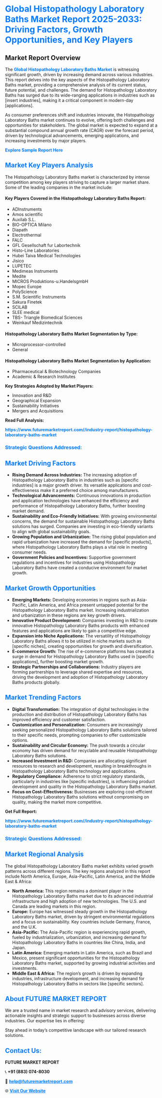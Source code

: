<h1 style="color: #007BFF;">Global Histopathology Laboratory Baths Market Report 2025-2033: Driving Factors, Growth Opportunities, and Key Players</h1>

<section id="overview">
<h2>Market Report Overview</h2>
<p>The <a href="https://www.futuremarketreport.com//industry-report/histopathology-laboratory-baths-market" style="color: #007BFF; text-decoration: none;"><strong>Global Histopathology Laboratory Baths Market</strong></a> is witnessing significant growth, driven by increasing demand across various industries. This report delves into the key aspects of the Histopathology Laboratory Baths market, providing a comprehensive analysis of its current status, future potential, and challenges. The demand for Histopathology Laboratory Baths has surged due to its wide-ranging applications in industries such as [insert industries], making it a critical component in modern-day [applications].</p>
<p>As consumer preferences shift and industries innovate, the Histopathology Laboratory Baths market continues to evolve, offering both challenges and opportunities for stakeholders. The global market is expected to expand at a substantial compound annual growth rate (CAGR) over the forecast period, driven by technological advancements, emerging applications, and increasing investments by major players.</p>
</section>

<section id="overview">
<p><a href="https://www.futuremarketreport.com//request-sample/reportId=48914" style="color: #007BFF; text-decoration: none;"><strong>Explore Sample Report Here</strong></a></p>
</section>

<section id="key-players">
<h2 style="color: #007BFF;">Market Key Players Analysis</h2>
<p>The Histopathology Laboratory Baths market is characterized by intense competition among key players striving to capture a larger market share. Some of the leading companies in the market include:</p>
<h4>Key Players Covered in the Histopathology Laboratory Baths Report:</h4>
<ul><li>ADInstruments</li><li>Amos scientific</li><li>Auxilab S.L.</li><li>BIO-OPTICA Milano</li><li>Diapath</li><li>Electrothermal</li><li>FALC</li><li>GFL Gesellschaft fur Labortechnik</li><li>Histo-Line Laboratories</li><li>Hubei Taiva Medical Technologies</li><li>Jisico</li><li>LUPETEC</li><li>Medimeas Instruments</li><li>Medite</li><li>MICROS Produktions-u.HandelsgmbH</li><li>Mopec Europe</li><li>PolyScience</li><li>S.M. Scientific Instruments</li><li>Sakura Finetek</li><li>SCILAB</li><li>SLEE medical</li><li>TBS- Triangle Biomedical Sciences</li><li>Weinkauf Medizintechnik</li></ul>
<h4>Histopathology Laboratory Baths Market Segmentation by Type:</h4>
<ul><li>Microprocessor-controlled</li><li>General</li></ul>

<h4>Histopathology Laboratory Baths Market Segmentation by Application:</h4>
<ul><li>Pharmaceutical &amp; Biotechnology Companies</li><li>Academic &amp; Research Institutes</li></ul>
<p><strong>Key Strategies Adopted by Market Players:</strong></p>
<ul>
<li>Innovation and R&D</li>
<li>Geographical Expansion</li>
<li>Sustainability Initiatives</li>
<li>Mergers and Acquisitions</li>
</ul>
</section>

<section>
<p><strong>Read Full Analysis: </strong></p><a href="https://www.futuremarketreport.com//industry-report/histopathology-laboratory-baths-market" style="color: #007BFF; text-decoration: none;"><strong>https://www.futuremarketreport.com//industry-report/histopathology-laboratory-baths-market</strong></a>
<h3 style="color: #007BFF;">Strategic Questions Addressed:</h3>
</section>

<section id="driving-factors">
<h2 style="color: #007BFF;">Market Driving Factors</h2>
<ul>
<li><strong>Rising Demand Across Industries:</strong> The increasing adoption of Histopathology Laboratory Baths in industries such as [specific industries] is a major growth driver. Its versatile applications and cost-effectiveness make it a preferred choice among manufacturers.</li>
<li><strong>Technological Advancements:</strong> Continuous innovations in production and application technologies have enhanced the efficiency and performance of Histopathology Laboratory Baths, further boosting market demand.</li>
<li><strong>Sustainability and Eco-Friendly Initiatives:</strong> With growing environmental concerns, the demand for sustainable Histopathology Laboratory Baths solutions has surged. Companies are investing in eco-friendly variants to align with global sustainability goals.</li>
<li><strong>Growing Population and Urbanization:</strong> The rising global population and rapid urbanization have increased the demand for [specific products], where Histopathology Laboratory Baths plays a vital role in meeting consumer needs.</li>
<li><strong>Government Policies and Incentives:</strong> Supportive government regulations and incentives for industries using Histopathology Laboratory Baths have created a conducive environment for market growth.</li>
</ul>
</section>

<section id="growth-opportunities">
<h2 style="color: #007BFF;">Market Growth Opportunities</h2>
<ul>
<li><strong>Emerging Markets:</strong> Developing economies in regions such as Asia-Pacific, Latin America, and Africa present untapped potential for the Histopathology Laboratory Baths market. Increasing industrialization and urbanization in these regions are key growth drivers.</li>
<li><strong>Innovative Product Development:</strong> Companies investing in R&D to create innovative Histopathology Laboratory Baths products with enhanced features and applications are likely to gain a competitive edge.</li>
<li><strong>Expansion into Niche Applications:</strong> The versatility of Histopathology Laboratory Baths allows it to be utilized in niche markets such as [specific niches], creating opportunities for growth and diversification.</li>
<li><strong>E-commerce Growth:</strong> The rise of e-commerce platforms has created a surge in demand for Histopathology Laboratory Baths used in [specific applications], further boosting market growth.</li>
<li><strong>Strategic Partnerships and Collaborations:</strong> Industry players are forming partnerships to leverage shared expertise and resources, driving the development and adoption of Histopathology Laboratory Baths products globally.</li>
</ul>
</section>

<section id="trending-factors">
<h2 style="color: #007BFF;">Market Trending Factors</h2>
<ul>
<li><strong>Digital Transformation:</strong> The integration of digital technologies in the production and distribution of Histopathology Laboratory Baths has improved efficiency and customer satisfaction.</li>
<li><strong>Customization and Personalization:</strong> Consumers are increasingly seeking personalized Histopathology Laboratory Baths solutions tailored to their specific needs, prompting companies to offer customizable options.</li>
<li><strong>Sustainability and Circular Economy:</strong> The push towards a circular economy has driven demand for recyclable and reusable Histopathology Laboratory Baths solutions.</li>
<li><strong>Increased Investment in R&D:</strong> Companies are allocating significant resources to research and development, resulting in breakthroughs in Histopathology Laboratory Baths technology and applications.</li>
<li><strong>Regulatory Compliance:</strong> Adherence to strict regulatory standards, particularly in industries like [specific industries], is influencing product development and quality in the Histopathology Laboratory Baths market.</li>
<li><strong>Focus on Cost-Effectiveness:</strong> Businesses are exploring cost-efficient Histopathology Laboratory Baths solutions without compromising on quality, making the market more competitive.</li>
</ul>
</section>

<section>
<p><strong>Get Full Report: </strong></p><a href="https://www.futuremarketreport.com//industry-report/histopathology-laboratory-baths-market" style="color: #007BFF; text-decoration: none;"><strong>https://www.futuremarketreport.com//industry-report/histopathology-laboratory-baths-market</strong></a>
<h3 style="color: #007BFF;">Strategic Questions Addressed:</h3>
</section>


<section id="regional-analysis">
<h2 style="color: #007BFF;">Market Regional Analysis</h2>
<p>The global Histopathology Laboratory Baths market exhibits varied growth patterns across different regions. The key regions analyzed in this report include North America, Europe, Asia-Pacific, Latin America, and the Middle East & Africa:</p>
<ul>
<li><strong>North America:</strong> This region remains a dominant player in the Histopathology Laboratory Baths market due to its advanced industrial infrastructure and high adoption of new technologies. The U.S. and Canada are leading markets in this region.</li>
<li><strong>Europe:</strong> Europe has witnessed steady growth in the Histopathology Laboratory Baths market, driven by stringent environmental regulations and a focus on sustainability. Key countries include Germany, France, and the U.K.</li>
<li><strong>Asia-Pacific:</strong> The Asia-Pacific region is experiencing rapid growth, fueled by industrialization, urbanization, and increasing demand for Histopathology Laboratory Baths in countries like China, India, and Japan.</li>
<li><strong>Latin America:</strong> Emerging markets in Latin America, such as Brazil and Mexico, present significant opportunities for the Histopathology Laboratory Baths market, supported by growing industrial activities and investments.</li>
<li><strong>Middle East & Africa:</strong> The region’s growth is driven by expanding industries, infrastructure development, and increasing demand for Histopathology Laboratory Baths in sectors like [specific sectors].</li>
</ul>
</section>

<footer>
<h2 style="color: #007BFF;">About FUTURE MARKET REPORT</h2>
<p>We are a trusted name in market research and advisory services, delivering actionable insights and strategic support to businesses across diverse industries. Our expertise lies in offering:</p>

<p>Stay ahead in today’s competitive landscape with our tailored research solutions.</p>

<h2 style="color: #007BFF;">Contact Us:</h2>
<p><strong>FUTURE MARKET REPORT</strong></p>
<p>📞 <strong>+91 (883) 074-8030</strong></p>
<p>📧 <strong><a href="mailto:help@futuremarketreport.com" style="color: #007BFF;">help@futuremarketreport.com</a></strong></p>
<p>🌐 <strong><a href="https://www.futuremarketreport.com/" style="color: #007BFF;">Visit Our Website</a></strong></p>
</footer>